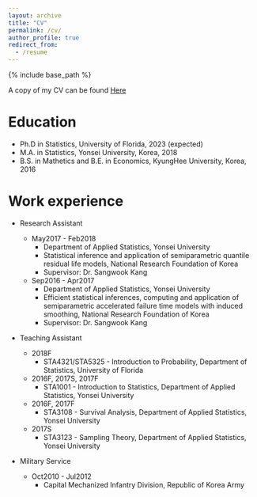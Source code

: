 ```yaml
---
layout: archive
title: "CV"
permalink: /cv/
author_profile: true
redirect_from:
  - /resume
---
```


{% include base_path %}

A copy of my CV can be found [Here](http://woojungbae.github.io/files/CV.pdf)

Education
======
* Ph.D in Statistics, University of Florida, 2023 (expected)
* M.A. in Statistics, Yonsei University, Korea, 2018
* B.S. in Mathetics and B.E. in Economics, KyungHee University, Korea, 2016

Work experience
======
* Research Assistant
  - May2017 - Feb2018
    + Department of Applied Statistics, Yonsei University
    + Statistical inference and application of semiparametric quantile residual life models, National Research Foundation of Korea
    + Supervisor: Dr. Sangwook Kang
  - Sep2016 - Apr2017
    + Department of Applied Statistics, Yonsei University
    + Efficient statistical inferences, computing and application of semiparametric accelerated failure time models with induced smoothing, National Research Foundation of Korea
    + Supervisor: Dr. Sangwook Kang

* Teaching Assistant
  - 2018F
    + STA4321/STA5325 - Introduction to Probability, Department of Statistics, University of Florida
  - 2016F, 2017S, 2017F
    + STA1001 - Introduction to Statistics, Department of Applied Statistics, Yonsei University
  - 2016F, 2017F
    + STA3108 - Survival Analysis, Department of Applied Statistics, Yonsei University
  - 2017S
    + STA3123 - Sampling Theory, Department of Applied Statistics, Yonsei University

* Military Service
  - Oct2010 - Jul2012
    + Capital Mechanized Infantry Division, Republic of Korea Army
